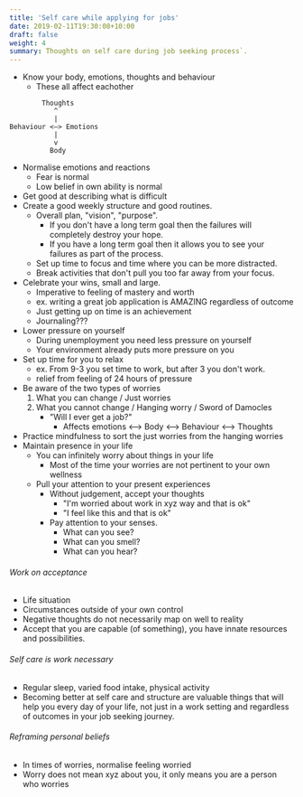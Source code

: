 ```yaml
---
title: 'Self care while applying for jobs'
date: 2019-02-11T19:30:08+10:00
draft: false
weight: 4
summary: Thoughts on self care during job seeking process`.
---
```


- Know your body, emotions, thoughts and behaviour
	- These all affect eachother
```feelings
		Thoughts
		   ^
		   |
Behaviour <–> Emotions
		   |
		   v
		  Body
```

- Normalise emotions and reactions
	- Fear is normal
	- Low belief in own ability is normal
- Get good at describing what is difficult
- Create a good weekly structure and good routines.
	- Overall plan, "vision", "purpose".
		- If you don't have a long term goal then the failures will completely destroy your hope.
		- If you have a long term goal then it allows you to see your failures as part of the process.
	- Set up time to focus and time where you can be more distracted.
	- Break activities that don't pull you too far away from your focus.
- Celebrate your wins, small and large.
	- Imperative to feeling of mastery and worth
	- ex. writing a great job application is AMAZING regardless of outcome
	- Just getting up on time is an achievement
	- Journaling???
- Lower pressure on yourself
	- During unemployment you need less pressure on yourself 
	- Your environment already puts more pressure on you
- Set up time for you to relax
	- ex. From 9-3 you set time to work, but after 3 you don't work.
	- relief from feeling of 24 hours of pressure
- Be aware of the two types of worries
	1. What you can change / Just worries
	2. What you cannot change / Hanging worry / Sword of Damocles
		- "Will I ever get a job?"
			- Affects emotions <--> Body <--> Behaviour <--> Thoughts
- Practice mindfulness to sort the just worries from the hanging worries
- Maintain presence in your life
	- You can infinitely worry about things in your life
		- Most of the time your worries are not pertinent to your own wellness
	- Pull your attention to your present experiences
		- Without judgement, accept your thoughts
			- "I'm worried about work in xyz way and that is ok"
			- "I feel like this and that is ok"
		- Pay attention to your senses. 
			- What can you see?
			- What can you smell?
			- What can you hear?


###### Work on acceptance
- Life situation
- Circumstances outside of your own control
- Negative thoughts do not necessarily map on well to reality
- Accept that you are capable (of something), you have innate resources and possibilities.

###### Self care is work necessary
- Regular sleep, varied food intake, physical activity
- Becoming better at self care and structure are valuable things that will help you every day of your life, not just in a work setting and regardless of outcomes in your job seeking journey.

###### Reframing personal beliefs
- In times of worries, normalise feeling worried
- Worry does not mean xyz about you, it only means you are a person who worries

